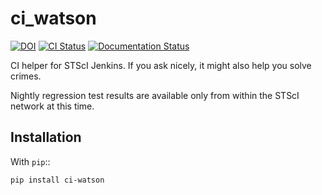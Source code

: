 # ci_watson

[![DOI](https://zenodo.org/badge/143923649.svg)](https://zenodo.org/doi/10.5281/zenodo.12699836)
[![CI Status](https://github.com/spacetelescope/ci_watson/workflows/CI/badge.svg)](https://github.com/spacetelescope/ci_watson/actions)
[![Documentation Status](https://readthedocs.org/projects/ci-watson/badge/?version=latest)](https://ci-watson.readthedocs.io/en/latest/?badge=latest)

CI helper for STScI Jenkins.
If you ask nicely, it might also help you solve crimes.

Nightly regression test results are available only from within the STScI
network at this time.

## Installation ##

With `pip`::

    pip install ci-watson
